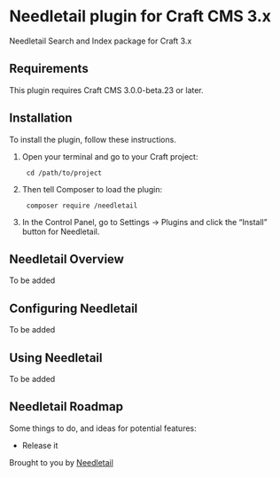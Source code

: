 # Needletail plugin for Craft CMS 3.x

Needletail Search and Index package for Craft 3.x

## Requirements

This plugin requires Craft CMS 3.0.0-beta.23 or later.

## Installation

To install the plugin, follow these instructions.

1. Open your terminal and go to your Craft project:

        cd /path/to/project

2. Then tell Composer to load the plugin:

        composer require /needletail

3. In the Control Panel, go to Settings → Plugins and click the “Install” button for Needletail.

## Needletail Overview

To be added

## Configuring Needletail

To be added

## Using Needletail

To be added

## Needletail Roadmap

Some things to do, and ideas for potential features:

* Release it

Brought to you by [Needletail](https://needletail.io)
